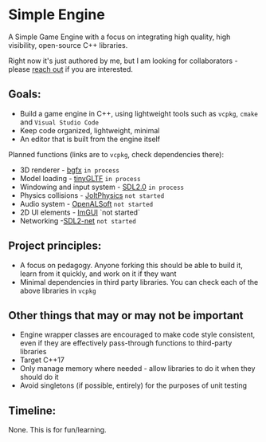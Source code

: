 # Simple Engine

A Simple Game Engine with a focus on integrating high quality, high visibility, open-source C++ libraries.

Right now it's just authored by me, but I am looking for collaborators - please [reach out](https://x.com/_michaeljared) if you are interested.

## Goals:

- Build a game engine in C++, using lightweight tools such as `vcpkg`, `cmake` and `Visual Studio Code`
- Keep code organized, lightweight, minimal
- An editor that is built from the engine itself

Planned functions (links are to `vcpkg`, check dependencies there):
- 3D renderer - [bgfx](https://vcpkg.io/en/package/bgfx) `in process`
- Model loading - [tinyGLTF](https://vcpkg.io/en/package/tinygltf) `in process`
- Windowing and input system - [SDL2.0](https://vcpkg.io/en/package/sdl2.html) `in process`
- Physics collisions - [JoltPhysics](https://vcpkg.io/en/package/joltphysics) `not started`
- Audio system - [OpenALSoft](https://vcpkg.io/en/package/openal-soft) `not started`
- 2D UI elements - [ImGUI]([https://github.com/ocornut/imgui](https://vcpkg.io/en/package/imgui)) `not started`
- Networking -[SDL2-net](https://vcpkg.io/en/package/sdl2-net) `not started`

## Project principles:
- A focus on pedagogy. Anyone forking this should be able to build it, learn from it quickly, and work on it if they want 
- Minimal dependencies in third party libraries. You can check each of the above libraries in `vcpkg`

## Other things that may or may not be important
- Engine wrapper classes are encouraged to make code style consistent, even if they are effectively pass-through functions to third-party libraries
- Target C++17
- Only manage memory where needed - allow libraries to do it when they should do it
- Avoid singletons (if possible, entirely) for the purposes of unit testing

## Timeline:
None. This is for fun/learning.
